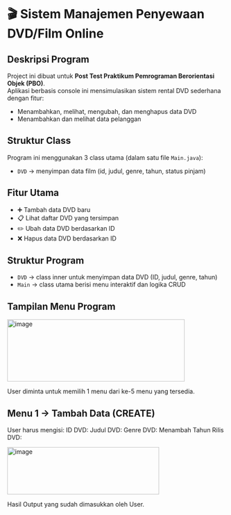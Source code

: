 # 🎬 Sistem Manajemen Penyewaan DVD/Film Online

## Deskripsi Program

Project ini dibuat untuk **Post Test Praktikum Pemrograman Berorientasi Objek (PBO)**.  
Aplikasi berbasis console ini mensimulasikan sistem rental DVD sederhana dengan fitur:
- Menambahkan, melihat, mengubah, dan menghapus data DVD
- Menambahkan dan melihat data pelanggan

## Struktur Class
Program ini menggunakan 3 class utama (dalam satu file `Main.java`):
- `DVD` → menyimpan data film (id, judul, genre, tahun, status pinjam)

## Fitur Utama
- ➕ Tambah data DVD baru
- 📋 Lihat daftar DVD yang tersimpan
- ✏️ Ubah data DVD berdasarkan ID
- ❌ Hapus data DVD berdasarkan ID

## Struktur Program
- `DVD` → class inner untuk menyimpan data DVD (ID, judul, genre, tahun)
- `Main` → class utama berisi menu interaktif dan logika CRUD


## Tampilan Menu Program

<img width="409" height="143" alt="image" src="https://github.com/user-attachments/assets/ca5a7bdd-2394-46ad-b544-3c37b825a042" />


User diminta untuk memilih 1 menu dari ke-5 menu yang tersedia.

## Menu 1 -> Tambah Data (CREATE)

User harus mengisi:
ID DVD:
Judul DVD:
Genre DVD:
Menambah Tahun Rilis DVD:

<img width="350" height="109" alt="image" src="https://github.com/user-attachments/assets/bfa2437e-0b26-4b11-b5e6-79e1ea118d10" />

Hasil Output yang sudah dimasukkan oleh User.



